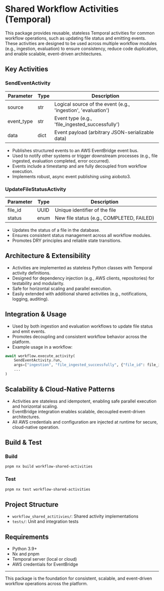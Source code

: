 # Shared Workflow Activities (Temporal)

This package provides reusable, stateless Temporal activities for common workflow operations, such as updating file status and emitting events. These activities are designed to be used across multiple workflow modules (e.g., ingestion, evaluation) to ensure consistency, reduce code duplication, and enable scalable, event-driven architectures.

## Key Activities

### SendEventActivity

| Parameter  | Type | Description                                                   |
| ---------- | ---- | ------------------------------------------------------------- |
| source     | str  | Logical source of the event (e.g., 'ingestion', 'evaluation') |
| event_type | str  | Event type (e.g., 'file_ingested_successfully')               |
| data       | dict | Event payload (arbitrary JSON-serializable data)              |

- Publishes structured events to an AWS EventBridge event bus.
- Used to notify other systems or trigger downstream processes (e.g., file ingested, evaluation completed, error occurred).
- Events include a timestamp and are fully decoupled from workflow execution.
- Implements robust, async event publishing using aioboto3.

### UpdateFileStatusActivity

| Parameter | Type | Description                               |
| --------- | ---- | ----------------------------------------- |
| file_id   | UUID | Unique identifier of the file             |
| status    | enum | New file status (e.g., COMPLETED, FAILED) |

- Updates the status of a file in the database.
- Ensures consistent status management across all workflow modules.
- Promotes DRY principles and reliable state transitions.

## Architecture & Extensibility

- Activities are implemented as stateless Python classes with Temporal activity definitions.
- Designed for dependency injection (e.g., AWS clients, repositories) for testability and modularity.
- Safe for horizontal scaling and parallel execution.
- Easily extended with additional shared activities (e.g., notifications, logging, auditing).

## Integration & Usage

- Used by both ingestion and evaluation workflows to update file status and emit events.
- Promotes decoupling and consistent workflow behavior across the platform.
- Example usage in a workflow:

```python
await workflow.execute_activity(
    SendEventActivity.run,
    args=["ingestion", "file_ingested_successfully", {"file_id": file_id}],
    ...
)
```

## Scalability & Cloud-Native Patterns

- Activities are stateless and idempotent, enabling safe parallel execution and horizontal scaling.
- EventBridge integration enables scalable, decoupled event-driven architectures.
- All AWS credentials and configuration are injected at runtime for secure, cloud-native operation.

## Build & Test

### Build

```bash
pnpm nx build workflow-shared-activities
```

### Test

```bash
pnpm nx test workflow-shared-activities
```

## Project Structure

- `workflow_shared_actitivies/`: Shared activity implementations
- `tests/`: Unit and integration tests

## Requirements

- Python 3.9+
- Nx and pnpm
- Temporal server (local or cloud)
- AWS credentials for EventBridge

---

This package is the foundation for consistent, scalable, and event-driven workflow operations across the platform.

